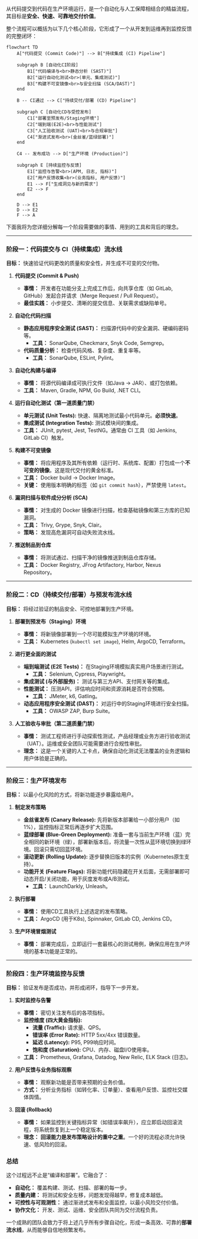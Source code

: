 从代码提交到代码在生产环境运行，是一个自动化与人工保障相结合的精益流程，其目标是**安全、快速、可靠地交付价值**。

整个流程可以概括为以下几个核心阶段，它形成了一个从开发到运维再到监控反馈的完整闭环：

```mermaid
flowchart TD
    A["代码提交 (Commit Code)"] --> B["持续集成 (CI) Pipeline"]
    
    subgraph B [自动化CI阶段]
        B1["代码编译与<br>静态分析 (SAST)"]
        B2["运行自动化测试<br>(单元、集成测试)"]
        B3["构建不可变镜像<br>与安全扫描 (SCA/DAST)"]
    end

    B -- CI通过 --> C["持续交付/部署 (CD) Pipeline"]
    
    subgraph C [自动化CD与受控发布]
        C1["部署至预发布/Staging环境"]
        C2["端到端(E2E)<br>与性能测试"]
        C3["人工验收测试 (UAT)<br>与合规审批"]
        C4["渐进式发布<br>(金丝雀/蓝绿部署)"]
    end

    C4 -- 发布成功 --> D["生产环境 (Production)"]
    
    subgraph E [持续监控与反馈]
        E1["监控与告警<br>(APM, 日志, 指标)"]
        E2["用户反馈收集<br>(业务指标, 用户反馈)"]
        E1 --> F["生成洞见与新的需求"]
        E2 --> F
    end

    D --> E1
    D --> E2
    F --> A
```

下面我将为您详细分解每一个阶段需要做的事情、用到的工具和背后的理念。

---

### 阶段一：代码提交与 CI（持续集成）流水线

**目标：** 快速验证代码更改的质量和安全性，并生成不可变的交付物。

1.  **代码提交 (Commit & Push)**
    *   **事情：** 开发者在功能分支上完成工作后，向共享仓库（如 GitLab, GitHub）发起合并请求（Merge Request / Pull Request）。
    *   **最佳实践：** 小步提交、清晰的提交信息、关联需求或缺陷单号。

2.  **自动化代码扫描**
    *   **静态应用程序安全测试 (SAST)：** 扫描源代码中的安全漏洞、硬编码密码等。
        *   **工具：** SonarQube, Checkmarx, Snyk Code, Semgrep。
    *   **代码质量分析：** 检查代码风格、复杂度、重复率等。
        *   **工具：** SonarQube, ESLint, Pylint。

3.  **自动化构建与编译**
    *   **事情：** 将源代码编译成可执行文件（如Java -> JAR）、或打包依赖。
    *   **工具：** Maven, Gradle, NPM, Go Build, .NET CLI。

4.  **运行自动化测试（第一道质量门禁）**
    *   **单元测试 (Unit Tests):** 快速、隔离地测试最小代码单元。**必须快速**。
    *   **集成测试 (Integration Tests):** 测试模块间的集成。
    *   **工具：** JUnit, pytest, Jest, TestNG。通常由 CI 工具（如 Jenkins, GitLab CI）触发。

5.  **构建不可变镜像**
    *   **事情：** 将应用程序及其所有依赖（运行时、系统库、配置）打包成一个**不可变的镜像**。这是现代交付的黄金标准。
    *   **工具：** Docker build -> Docker Image。
    *   **关键：** 使用版本明确的标签（如 `git commit hash`），严禁使用 `latest`。

6.  **漏洞扫描与软件成分分析 (SCA)**
    *   **事情：** 对生成的 Docker 镜像进行扫描，检查基础镜像和第三方库的已知漏洞。
    *   **工具：** Trivy, Grype, Snyk, Clair。
    *   **策略：** 发现高危漏洞可自动失败流水线。

7.  **推送制品到仓库**
    *   **事情：** 将测试通过、扫描干净的镜像推送到制品仓库存储。
    *   **工具：** Docker Registry, JFrog Artifactory, Harbor, Nexus Repository。

---

### 阶段二：CD（持续交付/部署）与预发布流水线

**目标：** 将经过验证的制品安全、可控地部署到生产环境。

1.  **部署到预发布（Staging）环境**
    *   **事情：** 将新镜像部署到一个尽可能模拟生产环境的环境。
    *   **工具：** Kubernetes (`kubectl set image`), Helm, ArgoCD, Terraform。

2.  **进行更全面的测试**
    *   **端到端测试 (E2E Tests)：** 在Staging环境模拟真实用户场景进行测试。
        *   **工具：** Selenium, Cypress, Playwright。
    *   **集成测试 (与外部服务)：** 测试与第三方API、支付网关等的集成。
    *   **性能测试：** 压测API，评估响应时间和资源消耗是否符合预期。
        *   **工具：** JMeter, k6, Gatling。
    *   **动态应用程序安全测试 (DAST)：** 对运行中的Staging环境进行安全扫描。
        *   **工具：** OWASP ZAP, Burp Suite。

3.  **人工验收与审批（第二道质量门禁）**
    *   **事情：** 测试工程师进行手动探索性测试，产品经理或业务方进行验收测试（UAT）。运维或安全团队可能需要进行合规性审批。
    *   **理念：** 这是一个关键的人工卡点，确保自动化测试无法覆盖的业务逻辑和用户体验是正确的。

---

### 阶段三：生产环境发布

**目标：** 以最小化风险的方式，将新功能逐步暴露给用户。

1.  **制定发布策略**
    *   **金丝雀发布 (Canary Release):** 先将新版本部署给一小部分用户（如1%），监控指标正常后再逐步扩大范围。
    *   **蓝绿部署 (Blue-Green Deployment):** 准备一套与当前生产环境（蓝）完全相同的新环境（绿），部署新版本后，将流量一次性从蓝环境切换到绿环境。回滚只需切回蓝环境。
    *   **滚动更新 (Rolling Update):** 逐步替换旧版本的实例（Kubernetes原生支持）。
    *   **功能开关 (Feature Flags):** 将新功能代码隐藏在开关后面，无需部署即可动态开启/关闭功能，用于灰度发布或A/B测试。
        *   **工具：** LaunchDarkly, Unleash。

2.  **执行部署**
    *   **事情：** 使用CD工具执行上述选定的发布策略。
    *   **工具：** ArgoCD (用于K8s), Spinnaker, GitLab CD, Jenkins CD。

3.  **生产环境冒烟测试**
    *   **事情：** 部署完成后，立即运行一套最核心的测试用例，确保应用在生产环境的基本功能是正常的。

---

### 阶段四：生产环境监控与反馈

**目标：** 验证发布是否成功，并形成闭环，指导下一步开发。

1.  **实时监控与告警**
    *   **事情：** 密切关注发布后的各项指标。
    *   **监控维度 (四大黄金指标):**
        *   **流量 (Traffic):** 请求量、QPS。
        *   **错误率 (Error Rate):** HTTP 5xx/4xx 错误数量。
        *   **延迟 (Latency):** P95, P99响应时间。
        *   **饱和度 (Saturation):** CPU、内存、磁盘I/O使用率。
    *   **工具：** Prometheus, Grafana, Datadog, New Relic, ELK Stack (日志)。

2.  **用户反馈与业务指标观察**
    *   **事情：** 观察新功能是否带来预期的业务价值。
    *   **方式：** 分析业务指标（如转化率、订单量）、查看用户反馈、监控社交媒体舆情。

3.  **回滚 (Rollback)**
    *   **事情：** 如果监控到关键指标异常（如错误率飙升），应立即启动回滚流程，将系统恢复到上一个稳定版本。
    *   **理念：** **回滚能力是发布策略设计的重中之重**。一个好的流程必须允许快速、低风险的回滚。

### 总结

这个过程远不止是“编译和部署”。它融合了：

*   **自动化：** 覆盖构建、测试、扫描、部署的每一步。
*   **质量内建：** 将测试和安全左移，问题发现得越早，修复成本越低。
*   **可控性与可观测性：** 通过渐进式发布和全面监控，以最小风险交付价值。
*   **协作文化：** 开发、测试、运维、安全团队共同为交付流程负责。

一个成熟的团队会致力于将上述几乎所有步骤自动化，形成一条高效、可靠的**部署流水线**，从而能够自信地频繁发布。